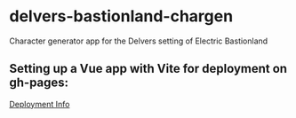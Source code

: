 # delvers-bastionland-chargen
Character generator app for the Delvers setting of Electric Bastionland

## Setting up a Vue app with Vite for deployment on gh-pages:
[Deployment Info](https://dev.to/shashannkbawa/deploying-vite-app-to-github-pages-3ane)